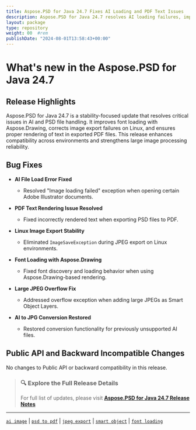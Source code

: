 ```yaml
---
title: Aspose.PSD for Java 24.7 Fixes AI Loading and PDF Text Issues
description: Aspose.PSD for Java 24.7 resolves AI loading failures, improves PDF text rendering, and fixes Linux image export issues and smart object layer stability.
layout: package
type: repository
weight: 00	#rem
publishDate: "2024-08-01T13:58:43+00:00"
---
```


# What's new in the Aspose.PSD for Java 24.7

## Release Highlights

Aspose.PSD for Java 24.7 is a stability-focused update that resolves critical issues in AI and PSD file handling. It improves font loading with Aspose.Drawing, corrects image export failures on Linux, and ensures proper rendering of text in exported PDF files. This release enhances compatibility across environments and strengthens large image processing reliability.

## Bug Fixes

- **AI File Load Error Fixed**
  - Resolved "Image loading failed" exception when opening certain Adobe Illustrator documents.

- **PDF Text Rendering Issue Resolved**
  - Fixed incorrectly rendered text when exporting PSD files to PDF.

- **Linux Image Export Stability**
  - Eliminated `ImageSaveException` during JPEG export on Linux environments.

- **Font Loading with Aspose.Drawing**
  - Fixed font discovery and loading behavior when using Aspose.Drawing-based rendering.

- **Large JPEG Overflow Fix**
  - Addressed overflow exception when adding large JPEGs as Smart Object Layers.

- **AI to JPG Conversion Restored**
  - Restored conversion functionality for previously unsupported AI files.

## Public API and Backward Incompatible Changes

No changes to Public API or backward compatibility in this release.

> ### 🔍 Explore the Full Release Details  
> For full list of updates, please visit **[Aspose.PSD for Java 24.7 Release Notes](https://releases.aspose.com/psd/java/release-notes/2024/aspose-psd-for-java-24-7-release-notes/)**

---

[`ai image`](https://search.aspose.com/q/ai-image.html) | [`psd to pdf`](https://search.aspose.com/q/psd-to-pdf.html) | [`jpeg export`](https://search.aspose.com/q/jpeg-export.html) | [`smart object`](https://search.aspose.com/q/smart-object.html) | [`font loading`](https://search.aspose.com/q/font-loading.html)
